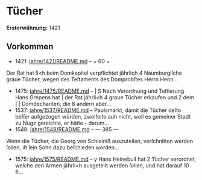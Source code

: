 # Tücher

**Ersterwähnung:** 1421

## Vorkommen
- 1421: [jahre/1421/README.md](../jahre/1421/README.md) – = 60 =

Der Rat hat ſi<h beim Domkapitel verpflichtet jährlich
4 Naumburgiſche graue Tücher, wegen des Teſtaments
des Domprobſtes Herrn Henn...
- 1475: [jahre/1475/README.md](../jahre/1475/README.md) – | S Nach Verordnung und Teſtierung Hans Grepens hat |
der Rat jährli<h 4 graue Tücher erkaufen und 2 dem |
| Domdechanten, die 8 andern aber...
- 1537: [jahre/1537/README.md](../jahre/1537/README.md) – Paulsmarkt, damit die
Tücher deſto beſſer aufgezogen würden, zweifelte auh
nicht, weil es gemeiner Stadt zu Nugz gereichte, er hätte -
darum...
- 1548: [jahre/1548/README.md](../jahre/1548/README.md) – — 385 —

Wenn die Tücher, die Georg von Schleiniß auszuteilen,
verſchnitten werden ſollen, iſt ſein Sohn dazu beſchieden
worden...
- 1575: [jahre/1575/README.md](../jahre/1575/README.md) – y Hans Heinebull hat 2 Tücher verordnet, welche den
Armen jährli<h ausgeteilt werden ſollen, und hat darauf
10 fl...
